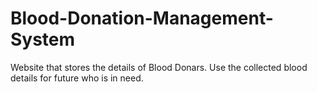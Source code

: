 # Blood-Donation-Management-System
Website that stores the details of Blood Donars.
Use the collected blood details for future who is in need.
